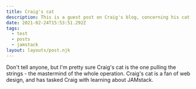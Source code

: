 ```yaml
---
title: Craig's cat
description: This is a guest post on Craig's blog, concerning his cat
date: 2021-02-24T15:53:51.292Z
tags:
  - test
  - posts
  - jamstack
layout: layouts/post.njk
---
```

Don't tell anyone, but I'm pretty sure Craig's cat is the one pulling the strings - the mastermind of the whole operation. Craig's cat is a fan of web design, and has tasked Craig with learning about JAMstack.